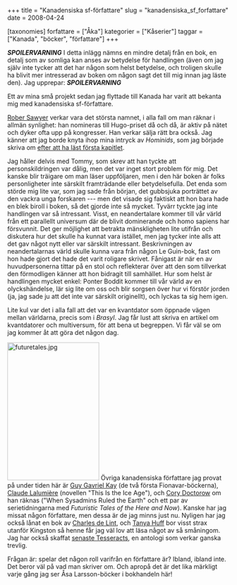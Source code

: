 +++
title = "Kanadensiska sf-författare"
slug = "kanadensiska_sf_forfattare"
date = 2008-04-24

[taxonomies]
forfattare = ["Åka"]
kategorier = ["Kåserier"]
taggar = ["Kanada", "böcker", "författare"]
+++

***SPOILERVARNING***
I detta inlägg nämns en mindre detalj från en bok, en detalj som av somliga kan anses av betydelse för handlingen (även om jag själv inte tycker att det har någon som helst betydelse, och troligen skulle ha blivit mer intresserad av boken om någon sagt det till mig innan jag läste den). Jag upprepar: ***SPOILERVARNING***

Ett av mina små projekt sedan jag flyttade till Kanada har varit att bekanta mig med kanadensiska sf-författare.

[Rober Sawyer](http://www.sfwriter.com) verkar vara det största namnet, i alla fall om man räknar i allmän synlighet: han nomineras till Hugo-priset då och då, är aktiv på nätet och dyker ofta upp på kongresser. Han verkar sälja rätt bra också. Jag känner att jag borde knyta ihop mina intryck av <em>Hominids</em>, som jag började skriva om [efter att ha läst första kapitlet](forsta-kapitlet-av-hominids).

Jag håller delvis med Tommy, som skrev att han tyckte att personskildringen var dålig, men det var inget stort problem för mig. Det kanske blir träigare om man läser uppföljaren, men i den här boken är folks personligheter inte särskilt framträdande eller betydelsefulla. Det enda som störde mig lite var, som jag sade från början, det gubbsjuka porträttet av den vackra unga forskaren --- men det visade sig faktiskt att hon bara hade en blek biroll i boken, så det gjorde inte så mycket. Tyvärr tyckte jag inte handlingen var så intressant. Visst, en neandertalare kommer till vår värld från ett parallellt universum där de blivit dominerande och homo sapiens har försvunnit. Det ger möjlighet att betrakta mänskligheten lite utifrån och diskutera hur det skulle ha kunnat vara istället, men jag tycker inte alls att det gav något nytt eller var särskilt intressant. Beskrivningen av neandertalarnas värld skulle kunna vara från någon Le Guin-bok, fast om hon hade gjort det hade det varit roligare skrivet. Fånigast är när en av huvudpersonerna tittar på en stol och reflekterar över att den som tillverkat den förmodligen känner att hon bidragit till samhället. Hur som helst är handlingen mycket enkel: Ponter Boddit kommer till vår värld av en olyckshändelse, lär sig lite om oss och blir sorgsen över hur vi förstör jorden (ja, jag sade ju att det inte var särskilt originellt), och lyckas ta sig hem igen.

Lite kul var det i alla fall att det var en kvantdator som öppnade vägen mellan världarna, precis som i <em>Brasyl</em>. Jag får lust att skriva en artikel om kvantdatorer och multiversum, för att bena ut begreppen. Vi får väl se om jag kommer åt att göra det någon dag.

<a href="__FIXME__/wp-content/uploads/2008/04/futuretales.jpg" title="futuretales.jpg"><img src="__FIXME__/wp-content/uploads/2008/04/futuretales.jpg" alt="futuretales.jpg" height="312" width="208" /></a>
Övriga kanadensiska författare jag provat på under tiden här är [Guy Gavriel Kay](http://www.brightweavings.com) (de två första Fionavar-böckerna), [Claude Lalumière](http://lostpages.net) (novellen "This Is the Ice Age"), och [Cory Doctorow](http://craphound.com) om han räknas ("When Sysadmins Ruled the Earth" och ett par av serietidningarna med <em>Futuristic Tales of the Here and Now</em>). Kanske har jag missat någon författare, men dessa är de jag minns just nu. Nyligen har jag också lånat en bok av [Charles de Lint](http://www.sfsite.com/charlesdelint), och [Tanya Huff](http://tanyahuff.net) bor visst strax utanför Kingston så henne får jag väl lov att läsa något av så småningom. Jag har också skaffat [senaste Tesseracts](http://www.edgewebsite.com/books/tess11/t11-sample.html), en antologi som verkar ganska trevlig.

Frågan är: spelar det någon roll varifrån en författare är? Ibland, ibland inte. Det beror väl på vad man skriver om. Och apropå det är det lika märkligt varje gång jag ser Åsa Larsson-böcker i bokhandeln här!
